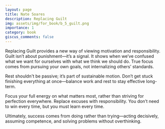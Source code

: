 ```yaml
---
layout: page
title: Nate Soares
description: Replacing Guilt
img: assets/img/for_book/b_5_guilt.png
importance: 1
category: book
giscus_comments: false
---
```


Replacing Guilt provides a new way of viewing motivation and responsibility. Guilt isn’t about punishment—it’s a signal. It shows when we’ve confused what we want for ourselves with what we think we should do. True focus comes from pursuing your own goals, not internalizing others’ standards.

Rest shouldn't be passive; it’s part of sustainable motion. Don’t get stuck finishing everything at once—balance work and rest to stay effective long-term.

Focus your full energy on what matters most, rather than striving for perfection everywhere. Replace excuses with responsibility. You don’t need to win every time, but you must learn every time.

Ultimately, success comes from doing rather than trying—acting decisively, assuming competence, and solving problems without overthinking.